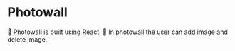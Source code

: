 # Photowall
💜 Photowall is built using React.
💜 In photowall the user can add image and delete image.
